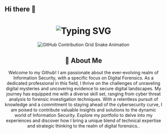 ## Hi there 👋
<div align="center">
    <h1>
        <img src="https://readme-typing-svg.herokuapp.com?font=Jetbrains+mono&size=40&duration=3000&color=33FF33&center=true&vCenter=true&width=435&lines=Hey..+I'm+Lean_Beef_Patty;This+is..;..my+Github..;" alt="Typing SVG"/>
    </h1>
</div>

<div align="center">
    <img src="https://raw.githubusercontent.com/Thenukee/Thenukee/output/github-contribution-grid-snake.svg" alt="GitHub Contribution Grid Snake Animation"/>
</div>


<div align="center">
    <h2>🚀 About Me</h2>
    <p>Welcome to my Github! I am passionate about the ever-evolving realm of Information Security, with a specific focus on Digital Forensics. As a dedicated professional in this field, I thrive on the challenges of unraveling digital mysteries and uncovering evidence to secure digital landscapes. My journey has equipped me with a diverse skill set, ranging from cyber threat analysis to forensic investigation techniques. With a relentless pursuit of knowledge and a commitment to staying ahead of the cybersecurity curve, I am poised to contribute valuable insights and solutions to the dynamic world of Information Security. Explore my portfolio to delve into my experiences and discover how I bring a unique blend of technical expertise and strategic thinking to the realm of digital forensics..</p>
</div>





<!--
**Thenukee/Thenukee** is a ✨ _special_ ✨ repository because its `README.md` (this file) appears on your GitHub profile.

Here are some ideas to get you started:

- 🔭 I’m currently working on ...
- 🌱 I’m currently learning ...
- 👯 I’m looking to collaborate on ...
- 🤔 I’m looking for help with ...
- 💬 Ask me about ...
- 📫 How to reach me: ...
- 😄 Pronouns: ...
- ⚡ Fun fact: ...
-->
